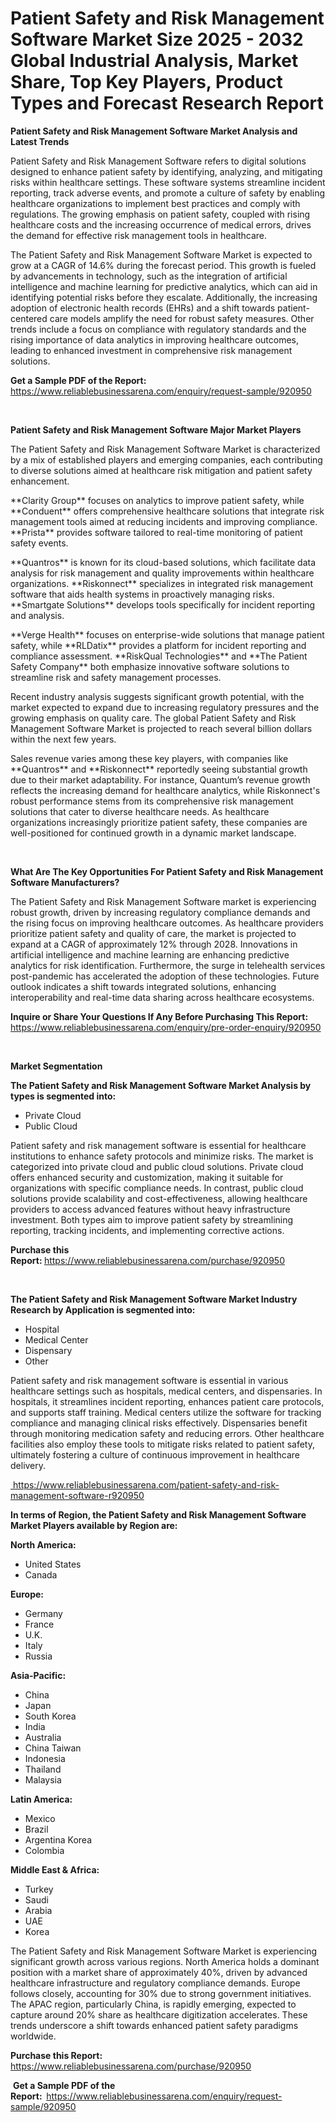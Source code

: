 <p><h1>Patient Safety and Risk Management Software Market Size 2025 - 2032 Global Industrial Analysis, Market Share, Top Key Players, Product Types and Forecast Research Report</h1></p><p><strong>Patient Safety and Risk Management Software Market Analysis and Latest Trends</strong></p>
<p><p>Patient Safety and Risk Management Software refers to digital solutions designed to enhance patient safety by identifying, analyzing, and mitigating risks within healthcare settings. These software systems streamline incident reporting, track adverse events, and promote a culture of safety by enabling healthcare organizations to implement best practices and comply with regulations. The growing emphasis on patient safety, coupled with rising healthcare costs and the increasing occurrence of medical errors, drives the demand for effective risk management tools in healthcare.</p><p>The Patient Safety and Risk Management Software Market is expected to grow at a CAGR of 14.6% during the forecast period. This growth is fueled by advancements in technology, such as the integration of artificial intelligence and machine learning for predictive analytics, which can aid in identifying potential risks before they escalate. Additionally, the increasing adoption of electronic health records (EHRs) and a shift towards patient-centered care models amplify the need for robust safety measures. Other trends include a focus on compliance with regulatory standards and the rising importance of data analytics in improving healthcare outcomes, leading to enhanced investment in comprehensive risk management solutions.</p></p>
<p><strong>Get a Sample PDF of the Report:&nbsp;</strong> <a href="https://www.reliablebusinessarena.com/enquiry/request-sample/920950?utm_campaign=2999&utm_medium=2&utm_source=Github&utm_content=ia&utm_term=18042025&utm_id=patient-safety-and-risk-management-software">https://www.reliablebusinessarena.com/enquiry/request-sample/920950</a></p>
<p>&nbsp;</p>
<p><strong>Patient Safety and Risk Management Software Major Market Players</strong></p>
<p><p>The Patient Safety and Risk Management Software Market is characterized by a mix of established players and emerging companies, each contributing to diverse solutions aimed at healthcare risk mitigation and patient safety enhancement.</p><p>**Clarity Group** focuses on analytics to improve patient safety, while **Conduent** offers comprehensive healthcare solutions that integrate risk management tools aimed at reducing incidents and improving compliance. **Prista** provides software tailored to real-time monitoring of patient safety events.</p><p>**Quantros** is known for its cloud-based solutions, which facilitate data analysis for risk management and quality improvements within healthcare organizations. **Riskonnect** specializes in integrated risk management software that aids health systems in proactively managing risks. **Smartgate Solutions** develops tools specifically for incident reporting and analysis.</p><p>**Verge Health** focuses on enterprise-wide solutions that manage patient safety, while **RLDatix** provides a platform for incident reporting and compliance assessment. **RiskQual Technologies** and **The Patient Safety Company** both emphasize innovative software solutions to streamline risk and safety management processes.</p><p>Recent industry analysis suggests significant growth potential, with the market expected to expand due to increasing regulatory pressures and the growing emphasis on quality care. The global Patient Safety and Risk Management Software Market is projected to reach several billion dollars within the next few years.</p><p>Sales revenue varies among these key players, with companies like **Quantros** and **Riskonnect** reportedly seeing substantial growth due to their market adaptability. For instance, Quantum’s revenue growth reflects the increasing demand for healthcare analytics, while Riskonnect's robust performance stems from its comprehensive risk management solutions that cater to diverse healthcare needs. As healthcare organizations increasingly prioritize patient safety, these companies are well-positioned for continued growth in a dynamic market landscape.</p></p>
<p>&nbsp;</p>
<p><strong>What Are The Key Opportunities For Patient Safety and Risk Management Software Manufacturers?</strong></p>
<p><p>The Patient Safety and Risk Management Software market is experiencing robust growth, driven by increasing regulatory compliance demands and the rising focus on improving healthcare outcomes. As healthcare providers prioritize patient safety and quality of care, the market is projected to expand at a CAGR of approximately 12% through 2028. Innovations in artificial intelligence and machine learning are enhancing predictive analytics for risk identification. Furthermore, the surge in telehealth services post-pandemic has accelerated the adoption of these technologies. Future outlook indicates a shift towards integrated solutions, enhancing interoperability and real-time data sharing across healthcare ecosystems.</p></p>
<p><strong>Inquire or Share Your Questions If Any Before Purchasing This Report:</strong> <a href="https://www.reliablebusinessarena.com/enquiry/pre-order-enquiry/920950?utm_campaign=2999&utm_medium=2&utm_source=Github&utm_content=ia&utm_term=18042025&utm_id=patient-safety-and-risk-management-software">https://www.reliablebusinessarena.com/enquiry/pre-order-enquiry/920950</a></p>
<p>&nbsp;</p>
<p><strong>Market Segmentation</strong></p>
<p><strong>The Patient Safety and Risk Management Software Market Analysis by types is segmented into:</strong></p>
<p><ul><li>Private Cloud</li><li>Public Cloud</li></ul></p>
<p><p>Patient safety and risk management software is essential for healthcare institutions to enhance safety protocols and minimize risks. The market is categorized into private cloud and public cloud solutions. Private cloud offers enhanced security and customization, making it suitable for organizations with specific compliance needs. In contrast, public cloud solutions provide scalability and cost-effectiveness, allowing healthcare providers to access advanced features without heavy infrastructure investment. Both types aim to improve patient safety by streamlining reporting, tracking incidents, and implementing corrective actions.</p></p>
<p><strong>Purchase this Report:&nbsp;</strong><a href="https://www.reliablebusinessarena.com/purchase/920950?utm_campaign=2999&utm_medium=2&utm_source=Github&utm_content=ia&utm_term=18042025&utm_id=patient-safety-and-risk-management-software">https://www.reliablebusinessarena.com/purchase/920950</a></p>
<p>&nbsp;</p>
<p><strong>The Patient Safety and Risk Management Software Market Industry Research by Application is segmented into:</strong></p>
<p><ul><li>Hospital</li><li>Medical Center</li><li>Dispensary</li><li>Other</li></ul></p>
<p><p>Patient safety and risk management software is essential in various healthcare settings such as hospitals, medical centers, and dispensaries. In hospitals, it streamlines incident reporting, enhances patient care protocols, and supports staff training. Medical centers utilize the software for tracking compliance and managing clinical risks effectively. Dispensaries benefit through monitoring medication safety and reducing errors. Other healthcare facilities also employ these tools to mitigate risks related to patient safety, ultimately fostering a culture of continuous improvement in healthcare delivery.</p></p>
<p><a href="https://www.reliablebusinessarena.com/patient-safety-and-risk-management-software-r920950?utm_campaign=2999&utm_medium=2&utm_source=Github&utm_content=ia&utm_term=18042025&utm_id=patient-safety-and-risk-management-software">&nbsp;https://www.reliablebusinessarena.com/patient-safety-and-risk-management-software-r920950</a></p>
<p><strong>In terms of Region, the Patient Safety and Risk Management Software Market Players available by Region are:</strong></p>
<p>
    <p> <strong> North America: </strong>
        <ul>
            <li>United States</li>
            <li>Canada</li>
        </ul>
        </p> 
    <p> <strong> Europe: </strong>
        <ul>
            <li>Germany</li>
            <li>France</li>
            <li>U.K.</li>
            <li>Italy</li>
            <li>Russia</li>
        </ul>
        </p> 
    <p> <strong> Asia-Pacific: </strong>
        <ul>
            <li>China</li>
            <li>Japan</li>
            <li>South Korea</li>
            <li>India</li>
            <li>Australia</li>
            <li>China Taiwan</li>
            <li>Indonesia</li>
            <li>Thailand</li>
            <li>Malaysia</li>
        </ul>
        </p> 
    <p> <strong> Latin America: </strong>
        <ul>
            <li>Mexico</li>
            <li>Brazil</li>
            <li>Argentina Korea</li>
            <li>Colombia</li>
        </ul>
        </p> 
    <p> <strong> Middle East & Africa: </strong>
        <ul>
            <li>Turkey</li>
            <li>Saudi</li>
            <li>Arabia</li>
            <li>UAE</li>
            <li>Korea</li>
        </ul>
    </p>
    </p>
<p><p>The Patient Safety and Risk Management Software Market is experiencing significant growth across various regions. North America holds a dominant position with a market share of approximately 40%, driven by advanced healthcare infrastructure and regulatory compliance demands. Europe follows closely, accounting for 30% due to strong government initiatives. The APAC region, particularly China, is rapidly emerging, expected to capture around 20% share as healthcare digitization accelerates. These trends underscore a shift towards enhanced patient safety paradigms worldwide.</p></p>
<p><strong>Purchase this Report: </strong><a href="https://www.reliablebusinessarena.com/purchase/920950?utm_campaign=2999&utm_medium=2&utm_source=Github&utm_content=ia&utm_term=18042025&utm_id=patient-safety-and-risk-management-software">https://www.reliablebusinessarena.com/purchase/920950</a></p>
<p>&nbsp;<strong>Get a Sample PDF of the Report:&nbsp;&nbsp;</strong><a href="https://www.reliablebusinessarena.com/enquiry/request-sample/920950?utm_campaign=2999&utm_medium=2&utm_source=Github&utm_content=ia&utm_term=18042025&utm_id=patient-safety-and-risk-management-software">https://www.reliablebusinessarena.com/enquiry/request-sample/920950</a></p>
<p><strong></strong></p>
<p><p></p><p></p><p></p></p>